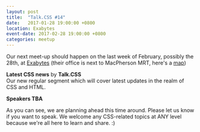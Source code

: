 ```yaml
---
layout: post
title:  "Talk.CSS #14"
date:   2017-01-28 19:00:00 +0800
location: Exabytes
event-date: 2017-02-28 19:00:00 +0800
categories: meetup
---
```


Our next meet-up should happen on the last week of February, possibly the 28th, at [Exabytes](https://www.exabytes.sg/) (their office is next to MacPherson MRT, here's a [map](https://www.google.com/maps/place/Exabytes+Network+(Singapore)+Pte+Ltd/@1.3273715,103.8885453,17z/data=!4m8!1m2!2m1!1s140+Paya+Lebar+Road,+%2308-02+AZ+@+Paya+Lebar,+Singapore+409015.!3m4!1s0x0:0x6719f834651b5491!8m2!3d1.3274232!4d103.8907582)) 

**Latest CSS news** by **Talk.CSS**  
Our new regular segment which will cover latest updates in the realm of CSS and HTML.

**Speakers TBA**

As you can see, we are planning ahead this time around. Please let us know if you want to speak. We welcome any CSS-related topics at ANY level because we're all here to learn and share. :)
